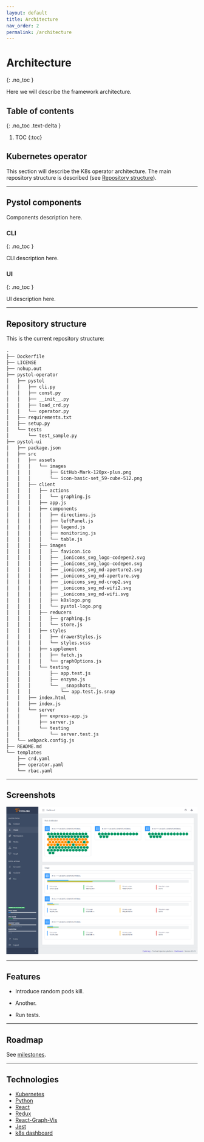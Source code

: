 ```yaml
---
layout: default
title: Architecture
nav_order: 2
permalink: /architecture
---
```


# Architecture
{: .no_toc }

Here we will describe the framework architecture.

## Table of contents
{: .no_toc .text-delta }

1. TOC
{:toc}

## Kubernetes operator

This section will describe the K8s operator architecture.
The main repository structure is described (see [Repository structure](#repository-structure)).

---

## Pystol components

Components description here.

### CLI
{: .no_toc }

CLI description here.

### UI
{: .no_toc }

UI description here.

---

## Repository structure

This is the current repository structure:

```
.
├── Dockerfile
├── LICENSE
├── nohup.out
├── pystol-operator
│   ├── pystol
│   │   ├── cli.py
│   │   ├── const.py
│   │   ├── __init__.py
│   │   ├── load_crd.py
│   │   └── operator.py
│   ├── requirements.txt
│   ├── setup.py
│   └── tests
│       └── test_sample.py
├── pystol-ui
│   ├── package.json
│   ├── src
│   │   ├── assets
│   │   │   └── images
│   │   │       ├── GitHub-Mark-120px-plus.png
│   │   │       └── icon-basic-set_59-cube-512.png
│   │   ├── client
│   │   │   ├── actions
│   │   │   │   └── graphing.js
│   │   │   ├── app.js
│   │   │   ├── components
│   │   │   │   ├── directions.js
│   │   │   │   ├── leftPanel.js
│   │   │   │   ├── legend.js
│   │   │   │   ├── monitoring.js
│   │   │   │   └── table.js
│   │   │   ├── images
│   │   │   │   ├── favicon.ico
│   │   │   │   ├── _ionicons_svg_logo-codepen2.svg
│   │   │   │   ├── _ionicons_svg_logo-codepen.svg
│   │   │   │   ├── _ionicons_svg_md-aperture2.svg
│   │   │   │   ├── _ionicons_svg_md-aperture.svg
│   │   │   │   ├── _ionicons_svg_md-crop2.svg
│   │   │   │   ├── _ionicons_svg_md-wifi2.svg
│   │   │   │   ├── _ionicons_svg_md-wifi.svg
│   │   │   │   ├── k8slogo.png
│   │   │   │   └── pystol-logo.png
│   │   │   ├── reducers
│   │   │   │   ├── graphing.js
│   │   │   │   └── store.js
│   │   │   ├── styles
│   │   │   │   ├── drawerStyles.js
│   │   │   │   └── styles.scss
│   │   │   ├── supplement
│   │   │   │   ├── fetch.js
│   │   │   │   └── graphOptions.js
│   │   │   └── testing
│   │   │       ├── app.test.js
│   │   │       ├── enzyme.js
│   │   │       └── __snapshots__
│   │   │           └── app.test.js.snap
│   │   ├── index.html
│   │   ├── index.js
│   │   └── server
│   │       ├── express-app.js
│   │       ├── server.js
│   │       └── testing
│   │           └── server.test.js
│   └── webpack.config.js
├── README.md
└── templates
    ├── crd.yaml
    ├── operator.yaml
    └── rbac.yaml

```

---

## Screenshots

![](https://raw.githubusercontent.com/pystol/pystol-docs/master/assets/images/dashboard.png)

---

## Features

* Introduce random pods kill.

* Another.

* Run tests.

---

## Roadmap

See [milestones](https://github.com/pystol/pystol/milestones).

---

## Technologies

* [Kubernetes](https://www.kubernetes.io)
* [Python](https://www.python.org)
* [React](https://github.com/facebook/react)
* [Redux](https://github.com/reduxjs/redux)
* [React-Graph-Vis](https://github.com/crubier/react-graph-vis)
* [Jest](https://github.com/facebook/jest/)
* [k8s dashboard](https://github.com/spekt8/spekt8)
